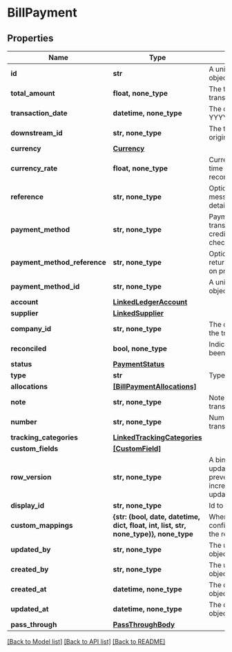 # BillPayment


## Properties
Name | Type | Description | Notes
------------ | ------------- | ------------- | -------------
**id** | **str** | A unique identifier for an object. | [readonly] 
**total_amount** | **float, none_type** | The total amount of the transaction | 
**transaction_date** | **datetime, none_type** | The date of the transaction - YYYY:MM::DDThh:mm:ss.sTZD | 
**downstream_id** | **str, none_type** | The third-party API ID of original entity | [optional] [readonly] 
**currency** | [**Currency**](Currency.md) |  | [optional] 
**currency_rate** | **float, none_type** | Currency Exchange Rate at the time entity was recorded/generated. | [optional] 
**reference** | **str, none_type** | Optional transaction reference message ie: Debit remittance detail. | [optional] 
**payment_method** | **str, none_type** | Payment method used for the transaction, such as cash, credit card, bank transfer, or check | [optional] 
**payment_method_reference** | **str, none_type** | Optional reference message returned by payment method on processing | [optional] 
**payment_method_id** | **str, none_type** | A unique identifier for an object. | [optional] 
**account** | [**LinkedLedgerAccount**](LinkedLedgerAccount.md) |  | [optional] 
**supplier** | [**LinkedSupplier**](LinkedSupplier.md) |  | [optional] 
**company_id** | **str, none_type** | The company or subsidiary id the transaction belongs to | [optional] 
**reconciled** | **bool, none_type** | Indicates if the transaction has been reconciled. | [optional] 
**status** | [**PaymentStatus**](PaymentStatus.md) |  | [optional] 
**type** | **str** | Type of payment | [optional] 
**allocations** | [**[BillPaymentAllocations]**](BillPaymentAllocations.md) |  | [optional] 
**note** | **str, none_type** | Note associated with the transaction | [optional] 
**number** | **str, none_type** | Number associated with the transaction | [optional] 
**tracking_categories** | [**LinkedTrackingCategories**](LinkedTrackingCategories.md) |  | [optional] 
**custom_fields** | [**[CustomField]**](CustomField.md) |  | [optional] 
**row_version** | **str, none_type** | A binary value used to detect updates to a object and prevent data conflicts. It is incremented each time an update is made to the object. | [optional] 
**display_id** | **str, none_type** | Id to be displayed. | [optional] 
**custom_mappings** | **{str: (bool, date, datetime, dict, float, int, list, str, none_type)}, none_type** | When custom mappings are configured on the resource, the result is included here. | [optional] [readonly] 
**updated_by** | **str, none_type** | The user who last updated the object. | [optional] [readonly] 
**created_by** | **str, none_type** | The user who created the object. | [optional] [readonly] 
**created_at** | **datetime, none_type** | The date and time when the object was created. | [optional] [readonly] 
**updated_at** | **datetime, none_type** | The date and time when the object was last updated. | [optional] [readonly] 
**pass_through** | [**PassThroughBody**](PassThroughBody.md) |  | [optional] 

[[Back to Model list]](../../README.md#documentation-for-models) [[Back to API list]](../../README.md#documentation-for-api-endpoints) [[Back to README]](../../README.md)


